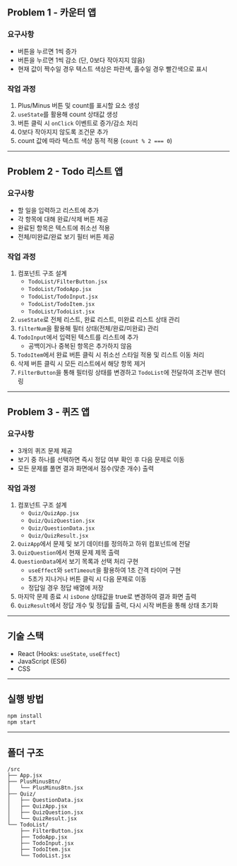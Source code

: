 ## Problem 1 - 카운터 앱

### 요구사항

- 버튼을 누르면 1씩 증가
- 버튼을 누르면 1씩 감소 (단, 0보다 작아지지 않음)
- 현재 값이 짝수일 경우 텍스트 색상은 파란색, 홀수일 경우 빨간색으로 표시

### 작업 과정

1. Plus/Minus 버튼 및 count를 표시할 요소 생성
2. `useState`를 활용해 count 상태값 생성
3. 버튼 클릭 시 `onClick` 이벤트로 증가/감소 처리
4. 0보다 작아지지 않도록 조건문 추가
5. count 값에 따라 텍스트 색상 동적 적용 (`count % 2 === 0`)

---

## Problem 2 - Todo 리스트 앱

### 요구사항

- 할 일을 입력하고 리스트에 추가
- 각 항목에 대해 완료/삭제 버튼 제공
- 완료된 항목은 텍스트에 취소선 적용
- 전체/미완료/완료 보기 필터 버튼 제공

### 작업 과정

1. 컴포넌트 구조 설계
   - `TodoList/FilterButton.jsx`
   - `TodoList/TodoApp.jsx`
   - `TodoList/TodoInput.jsx`
   - `TodoList/TodoItem.jsx`
   - `TodoList/TodoList.jsx`
2. `useState`로 전체 리스트, 완료 리스트, 미완료 리스트 상태 관리
3. `filterNum`을 활용해 필터 상태(전체/완료/미완료) 관리
4. `TodoInput`에서 입력된 텍스트를 리스트에 추가
   - 공백이거나 중복된 항목은 추가하지 않음
5. `TodoItem`에서 완료 버튼 클릭 시 취소선 스타일 적용 및 리스트 이동 처리
6. 삭제 버튼 클릭 시 모든 리스트에서 해당 항목 제거
7. `FilterButton`을 통해 필터링 상태를 변경하고 `TodoList`에 전달하여 조건부 렌더링

---

## Problem 3 - 퀴즈 앱

### 요구사항

- 3개의 퀴즈 문제 제공
- 보기 중 하나를 선택하면 즉시 정답 여부 확인 후 다음 문제로 이동
- 모든 문제를 풀면 결과 화면에서 점수(맞춘 개수) 출력

### 작업 과정

1. 컴포넌트 구조 설계
   - `Quiz/QuizApp.jsx`
   - `Quiz/QuizQuestion.jsx`
   - `Quiz/QuestionData.jsx`
   - `Quiz/QuizResult.jsx`
2. `QuizApp`에서 문제 및 보기 데이터를 정의하고 하위 컴포넌트에 전달
3. `QuizQuestion`에서 현재 문제 제목 출력
4. `QuestionData`에서 보기 목록과 선택 처리 구현
   - `useEffect`와 `setTimeout`을 활용하여 1초 간격 타이머 구현
   - 5초가 지나거나 버튼 클릭 시 다음 문제로 이동
   - 정답일 경우 정답 배열에 저장
5. 마지막 문제 종료 시 `isDone` 상태값을 true로 변경하여 결과 화면 출력
6. `QuizResult`에서 정답 개수 및 정답률 출력, 다시 시작 버튼을 통해 상태 초기화

---

## 기술 스택

- React (Hooks: `useState`, `useEffect`)
- JavaScript (ES6)
- CSS

---

## 실행 방법

```bash
npm install
npm start
```

---

## 폴더 구조

```
/src
├── App.jsx
├── PlusMinusBtn/
│   └── PlusMinusBtn.jsx
├── Quiz/
│   ├── QuestionData.jsx
│   ├── QuizApp.jsx
│   ├── QuizQuestion.jsx
│   └── QuizResult.jsx
└── TodoList/
    ├── FilterButton.jsx
    ├── TodoApp.jsx
    ├── TodoInput.jsx
    ├── TodoItem.jsx
    └── TodoList.jsx
```
